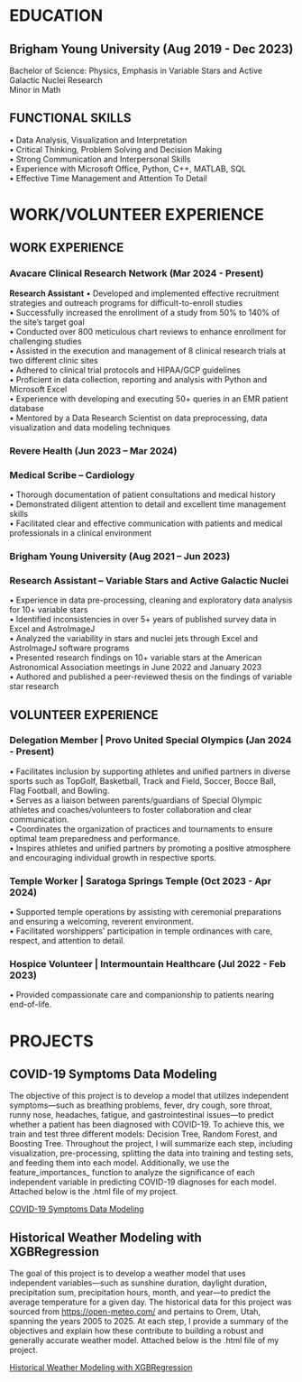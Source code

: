 
# EDUCATION 
## Brigham Young University (Aug 2019 - Dec 2023) 
Bachelor of Science: Physics, Emphasis in Variable Stars and Active Galactic Nuclei Research  
Minor in Math  

## FUNCTIONAL SKILLS 
•	Data Analysis, Visualization and Interpretation <br />
•	Critical Thinking, Problem Solving and Decision Making <br />
•	Strong Communication and Interpersonal Skills <br />
•	Experience with Microsoft Office, Python, C++, MATLAB, SQL <br />
•	Effective Time Management and Attention To Detail <br />


# WORK/VOLUNTEER EXPERIENCE
## WORK EXPERIENCE 
### Avacare Clinical Research Network (Mar 2024 - Present) <br />
**Research Assistant**
•	Developed and implemented effective recruitment strategies and outreach programs for difficult-to-enroll studies <br />
•	Successfully increased the enrollment of a study from 50% to 140% of the site’s target goal  <br />
•	Conducted over 800 meticulous chart reviews to enhance enrollment for challenging studies  <br />
•	Assisted in the execution and management of 8 clinical research trials at two different clinic sites <br />
•	Adhered to clinical trial protocols and HIPAA/GCP guidelines <br />
•	Proficient in data collection, reporting and analysis with Python and Microsoft Excel <br />
•	Experience with developing and executing 50+ queries in an EMR patient database <br />
•	Mentored by a Data Research Scientist on data preprocessing, data visualization and data modeling techniques <br />

### Revere Health (Jun 2023 – Mar 2024) 
### Medical Scribe – Cardiology                                                                                                                 
•	Thorough documentation of patient consultations and medical history <br />
•	Demonstrated diligent attention to detail and excellent time management skills <br />
•	Facilitated clear and effective communication with patients and medical professionals in a clinical environment <br />

### Brigham Young University (Aug 2021 – Jun 2023) 
### Research Assistant – Variable Stars and Active Galactic Nuclei                                                        
•	Experience in data pre-processing, cleaning and exploratory data analysis for 10+ variable stars  <br />
•	Identified inconsistencies in over 5+ years of published survey data in Excel and AstroImageJ <br />
•	Analyzed the variability in stars and nuclei jets through Excel and AstroImageJ software programs <br />
•	Presented research findings on 10+ variable stars at the American Astronomical Association meetings in June 2022 and January 2023 <br />
•	Authored and published a peer-reviewed thesis on the findings of variable star research  <br />

## VOLUNTEER EXPERIENCE <br />
### Delegation Member | Provo United Special Olympics (Jan 2024 - Present)
•	Facilitates inclusion by supporting athletes and unified partners in diverse sports such as TopGolf, Basketball, Track and Field, Soccer, Bocce Ball, Flag Football, and Bowling. <br />
•	Serves as a liaison between parents/guardians of Special Olympic athletes and coaches/volunteers to foster collaboration and clear communication. <br />
•	Coordinates the organization of practices and tournaments to ensure optimal team preparedness and performance. <br />
•	Inspires athletes and unified partners by promoting a positive atmosphere and encouraging individual growth in respective sports. <br />

### Temple Worker | Saratoga Springs Temple (Oct 2023 - Apr 2024)
•	Supported temple operations by assisting with ceremonial preparations and ensuring a welcoming, reverent environment. <br />
•	Facilitated worshippers' participation in temple ordinances with care, respect, and attention to detail. <br />

### Hospice Volunteer | Intermountain Healthcare (Jul 2022 - Feb 2023)
• Provided compassionate care and companionship to patients nearing end-of-life. <br />


# PROJECTS <br />

## COVID-19 Symptoms Data Modeling
The objective of this project is to develop a model that utilizes independent symptoms—such as breathing problems, fever, dry cough, sore throat, runny nose, headaches, fatigue, and gastrointestinal issues—to predict whether a patient has been diagnosed with COVID-19. To achieve this, we train and test three different models: Decision Tree, Random Forest, and Boosting Tree. Throughout the project, I will summarize each step, including visualization, pre-processing, splitting the data into training and testing sets, and feeding them into each model. Additionally, we use the feature_importances_ function to analyze the significance of each independent variable in predicting COVID-19 diagnoses for each model. Attached below is the .html file of my project. <br />

[COVID-19 Symptoms Data Modeling](https://mmyckowiak.github.io/COVID-19_Symptoms/COVID19_Symptoms.html)


## Historical Weather Modeling with XGBRegression
The goal of this project is to develop a weather model that uses independent variables—such as sunshine duration, daylight duration, precipitation sum, precipitation hours, month, and year—to predict the average temperature for a given day. The historical data for this project was sourced from https://open-meteo.com/ and pertains to Orem, Utah, spanning the years 2005 to 2025. At each step, I provide a summary of the objectives and explain how these contribute to building a robust and generally accurate weather model. Attached below is the .html file of my project. <br />

[Historical Weather Modeling with XGBRegression](https://mmyckowiak.github.io/HistoricalWeatherModeling/OremHistoricalData.html)
 
